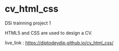 # cv_html_css

DSi trainning project 1

HTML5 and CSS are used to design a CV.

live_link : https://diptodeydip.github.io/cv_html_css/
